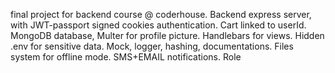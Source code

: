 final project for backend course @ coderhouse.
Backend express server, with JWT-passport signed cookies authentication.
Cart linked to userId.
MongoDB database, Multer for profile picture.
Handlebars for views.
Hidden .env for sensitive data.
Mock, logger, hashing, documentations.
Files system for offline mode.
SMS+EMAIL notifications. Role
